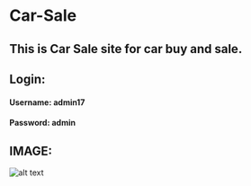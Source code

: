 # Car-Sale
## This is Car Sale site for car buy and sale.
## Login:
#### Username:  admin17
#### Password: admin

## IMAGE:
![alt text](https://ibb.co/27vGV9y)
